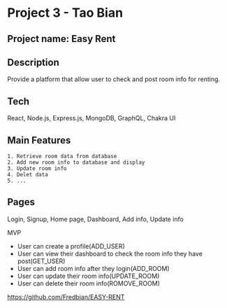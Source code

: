 # Project 3 - Tao Bian

## Project name: Easy Rent

## Description 
Provide a platform that allow user to check and post room info for renting.

## Tech 
React, Node.js, Express.js, MongoDB, GraphQL, Chakra UI

## Main Features 
    1. Retrieve room data from database
	2. Add new room info to database and display 
	3. Update room info
	4. Delet data
	5. ...

## Pages 
Login, Signup, Home page, Dashboard, Add info, Update info 

MVP
- User can create a profile(ADD_USER)
- User can view their dashboard to check the room info they have post(GET_USER)
- User can add room info after they login(ADD_ROOM)
- User can update their room info(UPDATE_ROOM)
- User can delete their room info(ROMOVE_ROOM)

	
https://github.com/Fredbian/EASY-RENT